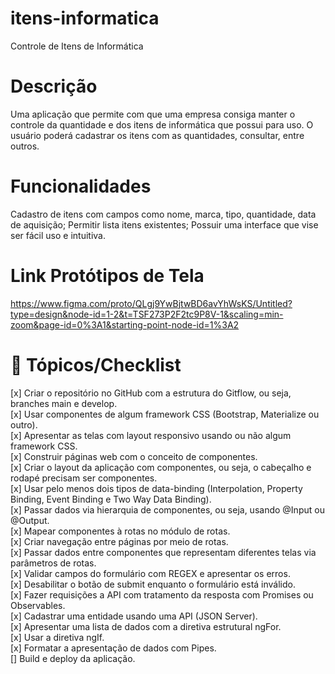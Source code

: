 # itens-informatica
Controle de Itens de Informática

# Descrição
Uma aplicação que permite com que uma empresa consiga manter o controle da quantidade e dos itens de informática que possui para uso. O usuário poderá cadastrar os itens com as quantidades, consultar, entre outros. 

# Funcionalidades
Cadastro de itens com campos como nome, marca, tipo, quantidade, data de aquisição; 
Permitir lista itens existentes; 
Possuir uma interface que vise ser fácil uso e intuitiva. 

# Link Protótipos de Tela
https://www.figma.com/proto/QLgj9YwBjtwBD6avYhWsKS/Untitled?type=design&node-id=1-2&t=TSF273P2F2tc9P8V-1&scaling=min-zoom&page-id=0%3A1&starting-point-node-id=1%3A2

# 📖 Tópicos/Checklist

[x] Criar o repositório no GitHub com a estrutura do Gitflow, ou seja, branches main e develop. <br>
[x] Usar componentes de algum framework CSS (Bootstrap, Materialize ou outro). <br>
[x] Apresentar as telas com layout responsivo usando ou não algum framework CSS. <br>
[x] Construir páginas web com o conceito de componentes. <br>
[x] Criar o layout da aplicação com componentes, ou seja, o cabeçalho e rodapé precisam ser componentes. <br>
[x] Usar pelo menos dois tipos de data-binding (Interpolation, Property Binding, Event Binding e Two Way Data Binding). 
<br>[x] Passar dados via hierarquia de componentes, ou seja, usando @Input ou @Output. 
<br>[x] Mapear componentes à rotas no módulo de rotas. 
<br>[x] Criar navegação entre páginas por meio de rotas. 
<br>[x] Passar dados entre componentes que representam diferentes telas via parâmetros de rotas. 
<br>[x] Validar campos do formulário com REGEX e apresentar os erros. 
<br>[x] Desabilitar o botão de submit enquanto o formulário está inválido. 
<br>[x] Fazer requisições a API com tratamento da resposta com Promises ou Observables. 
<br>[x] Cadastrar uma entidade usando uma API (JSON Server). 
<br>[x] Apresentar uma lista de dados com a diretiva estrutural ngFor. 
<br>[x] Usar a diretiva ngIf. 
<br>[x] Formatar a apresentação de dados com Pipes. 
<br>[] Build e deploy da aplicação.
